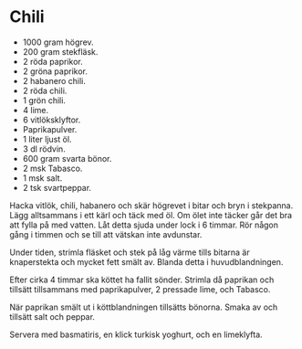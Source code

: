 # Chili

* 1000 gram högrev.
* 200 gram stekfläsk.
* 2 röda paprikor.
* 2 gröna paprikor.
* 2 habanero chili.
* 2 röda chili.
* 1 grön chili.
* 4 lime.
* 6 vitlöksklyftor.
* Paprikapulver.
* 1 liter ljust öl.
* 3 dl rödvin.
* 600 gram svarta bönor.
* 2 msk Tabasco.
* 1 msk salt.
* 2 tsk svartpeppar.

Hacka vitlök, chili, habanero och skär högrevet i bitar och bryn i stekpanna. 
Lägg alltsammans i ett kärl och täck med öl. Om ölet inte täcker går det bra att fylla på med vatten. 
Låt detta sjuda under lock i 6 timmar. Rör någon gång i timmen och se till att vätskan inte avdunstar.

Under tiden, strimla fläsket och stek på låg värme tills bitarna är knaperstekta och mycket fett smält av. 
Blanda detta i huvudblandningen.

Efter cirka 4 timmar ska köttet ha fallit sönder. Strimla då paprikan och tillsätt tillsammans med paprikapulver, 2 pressade lime, och Tabasco.

När paprikan smält ut i köttblandningen tillsätts bönorna. Smaka av och tillsätt salt och peppar.

Servera med basmatiris, en klick turkisk yoghurt, och en limeklyfta.
